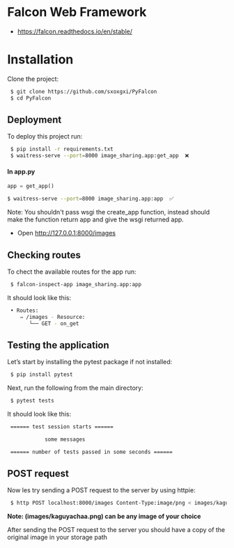 # Falcon Web Framework

- https://falcon.readthedocs.io/en/stable/

# Installation

Clone the project:

```bash
 $ git clone https://github.com/sxoxgxi/PyFalcon
 $ cd PyFalcon
```

## Deployment

To deploy this project run:

```bash
 $ pip install -r requirements.txt
 $ waitress-serve --port=8000 image_sharing.app:get_app  ❌
```

#### In app.py

```py
app = get_app()
```

```bash
$ waitress-serve --port=8000 image_sharing.app:app  ✅
```

Note: You shouldn't pass wsgi the create_app function, instead should make the function return app and give the wsgi returned app.

* Open http://127.0.0.1:8000/images

## Checking routes

To chect the available routes for the app run:

```bash
 $ falcon-inspect-app image_sharing.app:app
```

It should look like this:

```bash
 • Routes:
    ⇒ /images - Resource:
       └── GET - on_get
```

## Testing the application

Let’s start by installing the pytest package if not installed:

```bash
 $ pip install pytest
```

Next, run the following from the main directory:

```bash
 $ pytest tests
```

It should look like this:

```bash
 ====== test session starts ======

            some messages

 ====== number of tests passed in some seconds ======
```

## POST request

Now les try sending a POST request to the server by using httpie:

```bash
 $ http POST localhost:8000/images Content-Type:image/png < images/kaguyachaa.png
```

**Note: (images/kaguyachaa.png) can be any image of your choice**

After sending the POST request to the server you should have a copy of the original image in your storage path
